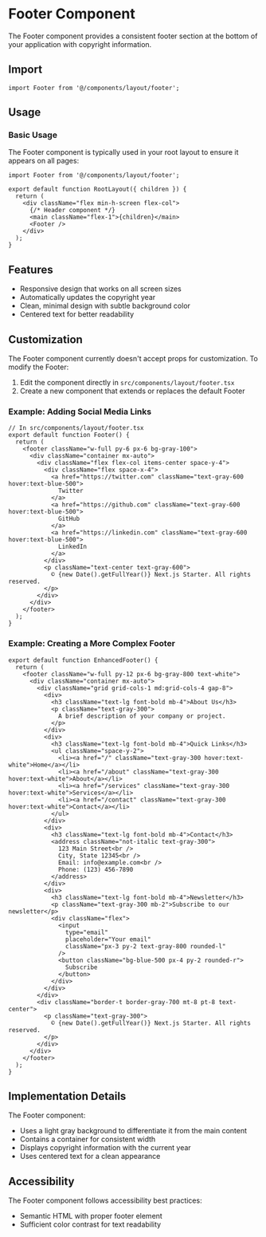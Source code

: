 # Footer Component

The Footer component provides a consistent footer section at the bottom of your application with copyright information.

## Import

```tsx
import Footer from '@/components/layout/footer';
```

## Usage

### Basic Usage

The Footer component is typically used in your root layout to ensure it appears on all pages:

```tsx
import Footer from '@/components/layout/footer';

export default function RootLayout({ children }) {
  return (
    <div className="flex min-h-screen flex-col">
      {/* Header component */}
      <main className="flex-1">{children}</main>
      <Footer />
    </div>
  );
}
```

## Features

- Responsive design that works on all screen sizes
- Automatically updates the copyright year
- Clean, minimal design with subtle background color
- Centered text for better readability

## Customization

The Footer component currently doesn't accept props for customization. To modify the Footer:

1. Edit the component directly in `src/components/layout/footer.tsx`
2. Create a new component that extends or replaces the default Footer

### Example: Adding Social Media Links

```tsx
// In src/components/layout/footer.tsx
export default function Footer() {
  return (
    <footer className="w-full py-6 px-6 bg-gray-100">
      <div className="container mx-auto">
        <div className="flex flex-col items-center space-y-4">
          <div className="flex space-x-4">
            <a href="https://twitter.com" className="text-gray-600 hover:text-blue-500">
              Twitter
            </a>
            <a href="https://github.com" className="text-gray-600 hover:text-blue-500">
              GitHub
            </a>
            <a href="https://linkedin.com" className="text-gray-600 hover:text-blue-500">
              LinkedIn
            </a>
          </div>
          <p className="text-center text-gray-600">
            © {new Date().getFullYear()} Next.js Starter. All rights reserved.
          </p>
        </div>
      </div>
    </footer>
  );
}
```

### Example: Creating a More Complex Footer

```tsx
export default function EnhancedFooter() {
  return (
    <footer className="w-full py-12 px-6 bg-gray-800 text-white">
      <div className="container mx-auto">
        <div className="grid grid-cols-1 md:grid-cols-4 gap-8">
          <div>
            <h3 className="text-lg font-bold mb-4">About Us</h3>
            <p className="text-gray-300">
              A brief description of your company or project.
            </p>
          </div>
          <div>
            <h3 className="text-lg font-bold mb-4">Quick Links</h3>
            <ul className="space-y-2">
              <li><a href="/" className="text-gray-300 hover:text-white">Home</a></li>
              <li><a href="/about" className="text-gray-300 hover:text-white">About</a></li>
              <li><a href="/services" className="text-gray-300 hover:text-white">Services</a></li>
              <li><a href="/contact" className="text-gray-300 hover:text-white">Contact</a></li>
            </ul>
          </div>
          <div>
            <h3 className="text-lg font-bold mb-4">Contact</h3>
            <address className="not-italic text-gray-300">
              123 Main Street<br />
              City, State 12345<br />
              Email: info@example.com<br />
              Phone: (123) 456-7890
            </address>
          </div>
          <div>
            <h3 className="text-lg font-bold mb-4">Newsletter</h3>
            <p className="text-gray-300 mb-2">Subscribe to our newsletter</p>
            <div className="flex">
              <input 
                type="email" 
                placeholder="Your email" 
                className="px-3 py-2 text-gray-800 rounded-l"
              />
              <button className="bg-blue-500 px-4 py-2 rounded-r">
                Subscribe
              </button>
            </div>
          </div>
        </div>
        <div className="border-t border-gray-700 mt-8 pt-8 text-center">
          <p className="text-gray-300">
            © {new Date().getFullYear()} Next.js Starter. All rights reserved.
          </p>
        </div>
      </div>
    </footer>
  );
}
```

## Implementation Details

The Footer component:

- Uses a light gray background to differentiate it from the main content
- Contains a container for consistent width
- Displays copyright information with the current year
- Uses centered text for a clean appearance

## Accessibility

The Footer component follows accessibility best practices:

- Semantic HTML with proper footer element
- Sufficient color contrast for text readability 